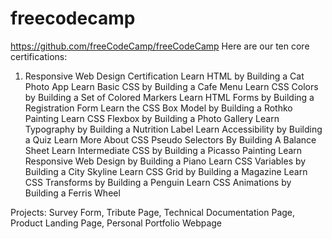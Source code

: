 # freecodecamp
https://github.com/freeCodeCamp/freeCodeCamp
Here are our ten core certifications:

1. Responsive Web Design Certification
Learn HTML by Building a Cat Photo App
Learn Basic CSS by Building a Cafe Menu
Learn CSS Colors by Building a Set of Colored Markers
Learn HTML Forms by Building a Registration Form
Learn the CSS Box Model by Building a Rothko Painting
Learn CSS Flexbox by Building a Photo Gallery
Learn Typography by Building a Nutrition Label
Learn Accessibility by Building a Quiz
Learn More About CSS Pseudo Selectors By Building A Balance Sheet
Learn Intermediate CSS by Building a Picasso Painting
Learn Responsive Web Design by Building a Piano
Learn CSS Variables by Building a City Skyline
Learn CSS Grid by Building a Magazine
Learn CSS Transforms by Building a Penguin
Learn CSS Animations by Building a Ferris Wheel

Projects: Survey Form, Tribute Page, Technical Documentation Page, Product Landing Page, Personal Portfolio Webpage
